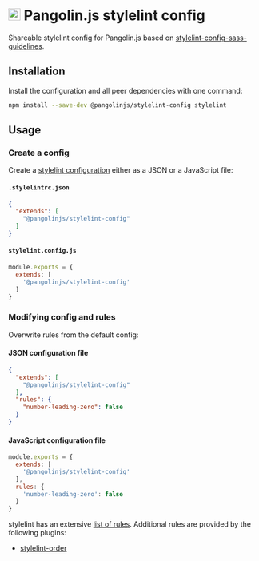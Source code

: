 # <img alt="" src="https://cdn.jsdelivr.net/gh/pangolinjs/brand@main/icon/icon.svg" width="24"> Pangolin.js stylelint config

Shareable stylelint config for Pangolin.js based on [stylelint-config-sass-guidelines](https://github.com/bjankord/stylelint-config-sass-guidelines).

## Installation

Install the configuration and all peer dependencies with one command:

```bash
npm install --save-dev @pangolinjs/stylelint-config stylelint
```

## Usage

### Create a config

Create a [stylelint configuration](https://stylelint.io/user-guide/configuration/) either as a JSON or a JavaScript file:

#### `.stylelintrc.json`

```json
{
  "extends": [
    "@pangolinjs/stylelint-config"
  ]
}
```

#### `stylelint.config.js`

```js
module.exports = {
  extends: [
    '@pangolinjs/stylelint-config'
  ]
}
```

### Modifying config and rules

Overwrite rules from the default config:

#### JSON configuration file

```json
{
  "extends": [
    "@pangolinjs/stylelint-config"
  ],
  "rules": {
    "number-leading-zero": false
  }
}
```

#### JavaScript configuration file

```js
module.exports = {
  extends: [
    '@pangolinjs/stylelint-config'
  ],
  rules: {
    'number-leading-zero': false
  }
}
```

stylelint has an extensive [list of rules](https://stylelint.io/user-guide/rules/). Additional rules are provided by the following plugins:

- [stylelint-order](https://github.com/hudochenkov/stylelint-order)
